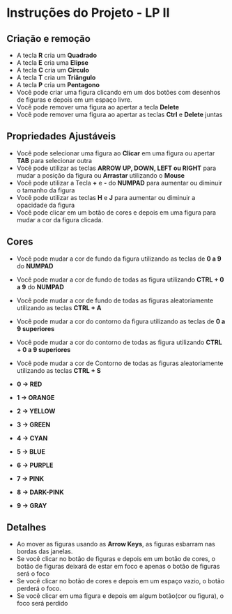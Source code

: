 # Instruções do Projeto - LP II

## Criação e remoção

- A tecla **R** cria um **Quadrado**
- A tecla **E** cria uma **Elipse**
- A tecla **C** cria um **Circulo**
- A tecla **T** cria um **Triângulo**
- A tecla **P** cria um **Pentagono**
- Você pode criar uma figura clicando em um dos botões com desenhos de figuras e depois em um espaço livre.
- Você pode remover uma figura ao apertar a tecla **Delete**
- Você pode remover uma figura ao apertar as teclas **Ctrl** e **Delete** juntas

## Propriedades Ajustáveis

- Você pode selecionar uma figura ao **Clicar** em uma figura ou apertar **TAB** para selecionar outra
- Você pode utilizar as teclas **ARROW UP, DOWN, LEFT ou RIGHT** para mudar a posição da figura ou **Arrastar** utilizando o **Mouse**
- Você pode utilizar a Tecla **+** e **-** do **NUMPAD** para aumentar ou diminuir o tamanho da figura
- Você pode utilizar as teclas **H** e **J** para aumentar ou diminuir a opacidade da figura
- Você pode clicar em um botão de cores e depois em uma figura para mudar a cor da figura clicada.

## Cores

- Você pode mudar a cor de fundo da figura utilizando as teclas de **0 a 9** do **NUMPAD**
- Você pode mudar a cor de fundo de todas as figura utilizando **CTRL + 0 a 9** do **NUMPAD**
- Você pode mudar a cor de fundo de todas as figuras aleatoriamente utilizando as teclas **CTRL + A**
- Você pode mudar a cor do contorno da figura utilizando as teclas de **0 a 9 superiores**
- Você pode mudar a cor do contorno de todas as figura utilizando  **CTRL + 0 a 9 superiores**
- Você pode mudar a cor de Contorno de todas as figuras aleatoriamente utilizando as teclas **CTRL + S**

- **0 -> RED**
- **1 -> ORANGE**
- **2 -> YELLOW**
- **3 -> GREEN**
- **4 -> CYAN**
- **5 -> BLUE**
- **6 -> PURPLE**
- **7 -> PINK**
- **8 -> DARK-PINK**
- **9 -> GRAY**


## Detalhes

- Ao mover as figuras usando as **Arrow Keys**, as figuras esbarram nas bordas das janelas.
- Se você clicar no botão de figuras e depois em um botão de cores, o botão de figuras deixará de estar em foco e apenas o botão de figuras será o foco
- Se você clicar no botão de cores e depois em um espaço vazio, o botão perderá o foco.
- Se você clicar em uma figura e depois em algum botão(cor ou figura), o foco será perdido
